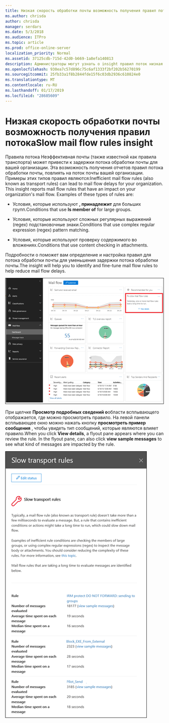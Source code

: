 ```yaml
---
title: Низкая скорость обработки почты возможность получения правил потока
ms.author: chrisda
author: chrisda
manager: serdars
ms.date: 5/3/2018
ms.audience: ITPro
ms.topic: article
ms.prod: office-online-server
localization_priority: Normal
ms.assetid: 37125cdb-715d-42d0-b669-1a8efa140813
description: Администраторы могут узнать о insight правил поток низкая скорость обработки почты в панели мониторинга поток почты в центре соответствия требованиям & безопасности Office 365.
ms.openlocfilehash: 930ea7c57d896c75c6af1333f2bf202b56270199
ms.sourcegitcommit: 25fb33a1f8b2844fde15f6c03db2936c610824e0
ms.translationtype: MT
ms.contentlocale: ru-RU
ms.lasthandoff: 01/17/2019
ms.locfileid: "28685609"
---
```

# <a name="slow-mail-flow-rules-insight"></a><span data-ttu-id="8e91a-103">Низкая скорость обработки почты возможность получения правил потока</span><span class="sxs-lookup"><span data-stu-id="8e91a-103">Slow mail flow rules insight</span></span>

<span data-ttu-id="8e91a-p101">Правила потока Неэффективная почты (также известной как правила транспорта) может привести к задержки потока обработки почты для вашей организации. Эта возможность получения отчетов правил потока обработки почты, повлиять на поток почты вашей организации. Примеры этих типов правил являются:</span><span class="sxs-lookup"><span data-stu-id="8e91a-p101">Inefficient mail flow rules (also known as transport rules) can lead to mail flow delays for your organization. This insight reports mail flow rules that have an impact on your organization's mail flow. Examples of these types of rules are:</span></span>

- <span data-ttu-id="8e91a-107">Условия, которые используют **, принадлежит** для больших групп.</span><span class="sxs-lookup"><span data-stu-id="8e91a-107">Conditions that use **Is member of** for large groups.</span></span>

- <span data-ttu-id="8e91a-108">Условия, которые используют сложных регулярных выражений (regex) подстановочные знаки.</span><span class="sxs-lookup"><span data-stu-id="8e91a-108">Conditions that use complex regular expression (regex) pattern matching.</span></span>

- <span data-ttu-id="8e91a-109">Условия, которые используют проверку содержимого во вложениях.</span><span class="sxs-lookup"><span data-stu-id="8e91a-109">Conditions that use content checking in attachments.</span></span>

<span data-ttu-id="8e91a-110">Подробности о поможет вам определение и настройка правил для потока обработки почты для уменьшения задержки потока обработки почты.</span><span class="sxs-lookup"><span data-stu-id="8e91a-110">The insight will help you to identify and fine-tune mail flow rules to help reduce mail flow delays.</span></span>

![Низкая скорость обработки почты поток правила insight панели мониторинга поток почты в центре соответствия требованиям & безопасности Office 365](media/1dd90faa-f065-4b10-8b47-d35dc127fc26.png)

<span data-ttu-id="8e91a-p102">При щелчке **Просмотр подробных сведений о**области всплывающего отображается, где можно просмотреть правило. На левой панели всплывающее окно можно нажать кнопку **просмотреть пример сообщения** , чтобы увидеть тип сообщений, которые являются влияет правило.</span><span class="sxs-lookup"><span data-stu-id="8e91a-p102">When you click **View details**, a flyout pane appears where you can review the rule. In the flyout pane, can also click **view sample messages** to see what kind of messages are impacted by the rule.</span></span>

![Всплывающее окно области после нажатия кнопки Просмотр сведений в потоке низкая скорость обработки почты правила insight панели мониторинга поток обработки почты](media/2cbd43b7-1f21-4338-a70c-7b50de5c69cd.png)
